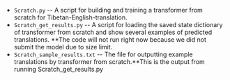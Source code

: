* `Scratch.py` -- A script for building and training a transformer from scratch for Tibetan-English-translation. 
* `Scratch_get_results.py` -- A script for loading the saved state dictionary of transformer from scratch and show several examples of predicted translations. **The code will not run right now because we did not submit the model due to size limit.  
* `Scratch_sample_results.txt` -- The file for outputting example translations by transformer from scratch.**This is the output from running Scratch_get_results.py
